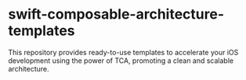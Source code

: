 # swift-composable-architecture-templates
 This repository provides ready-to-use templates to accelerate your iOS development using the power of TCA, promoting a clean and scalable architecture.
